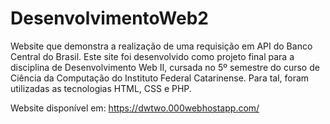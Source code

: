 # DesenvolvimentoWeb2
Website que demonstra a realização de uma requisição em API do Banco Central do Brasil. Este site foi desenvolvido como projeto final para a disciplina de Desenvolvimento Web II, cursada no 5º semestre do curso de Ciência da Computação do Instituto Federal Catarinense. Para tal, foram utilizadas as tecnologias HTML, CSS e PHP.

Website disponível em: https://dwtwo.000webhostapp.com/
